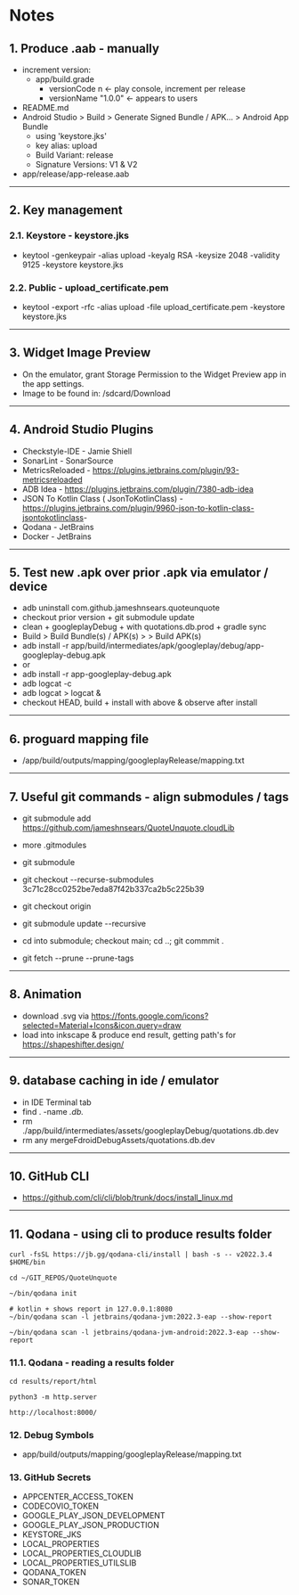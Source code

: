 # Notes

## 1. Produce .aab - manually

* increment version:
    * app/build.grade
        * versionCode n         <- play console, increment per release
        * versionName "1.0.0"   <- appears to users
* README.md
* Android Studio > Build > Generate Signed Bundle / APK... > Android App Bundle
    * using 'keystore.jks'
    * key alias: upload
    * Build Variant: release
    * Signature Versions: V1 & V2
* app/release/app-release.aab

---

## 2. Key management

### 2.1. Keystore - keystore.jks

* keytool -genkeypair -alias upload -keyalg RSA -keysize 2048 -validity 9125 -keystore keystore.jks

### 2.2. Public - upload_certificate.pem

* keytool -export -rfc -alias upload -file upload_certificate.pem -keystore keystore.jks

---

## 3. Widget Image Preview

* On the emulator, grant Storage Permission to the Widget Preview app in the app settings.
* Image to be found in: /sdcard/Download

---

## 4. Android Studio Plugins

* Checkstyle-IDE - Jamie Shiell
* SonarLint - SonarSource
* MetricsReloaded - <https://plugins.jetbrains.com/plugin/93-metricsreloaded>
* ADB Idea - <https://plugins.jetbrains.com/plugin/7380-adb-idea>
* JSON To Kotlin Class (
  JsonToKotlinClass) - <https://plugins.jetbrains.com/plugin/9960-json-to-kotlin-class-jsontokotlinclass>-
* Qodana - JetBrains
* Docker - JetBrains

---

## 5. Test new .apk over prior .apk via emulator / device

* adb uninstall com.github.jameshnsears.quoteunquote
* checkout prior version + git submodule update
* clean + googleplayDebug + with quotations.db.prod + gradle sync
* Build > Build Bundle(s) / APK(s) > > Build APK(s)
* adb install -r app/build/intermediates/apk/googleplay/debug/app-googleplay-debug.apk
* or
* adb install -r app-googleplay-debug.apk
* adb logcat -c
* adb logcat > logcat &
* checkout HEAD, build + install with above & observe after install

---

## 6. proguard mapping file

* /app/build/outputs/mapping/googleplayRelease/mapping.txt

---

## 7. Useful git commands - align submodules / tags

* git submodule add <https://github.com/jameshnsears/QuoteUnquote.cloudLib>
* more .gitmodules

* git submodule
* git checkout --recurse-submodules 3c71c28cc0252be7eda87f42b337ca2b5c225b39

* git checkout origin
* git submodule update --recursive

* cd into submodule; checkout main; cd ..; git commmit .

* git fetch --prune --prune-tags

---

## 8. Animation

* download .svg via <https://fonts.google.com/icons?selected=Material+Icons&icon.query=draw>
* load into inkscape & produce end result, getting path's for <https://shapeshifter.design/>

---

## 9. database caching in ide / emulator

* in IDE Terminal tab
* find . -name *.db.*
* rm ./app/build/intermediates/assets/googleplayDebug/quotations.db.dev
* rm any mergeFdroidDebugAssets/quotations.db.dev

---

## 10. GitHub CLI

* https://github.com/cli/cli/blob/trunk/docs/install_linux.md

---

## 11. Qodana - using cli to produce results folder

``` text
curl -fsSL https://jb.gg/qodana-cli/install | bash -s -- v2022.3.4 $HOME/bin

cd ~/GIT_REPOS/QuoteUnquote

~/bin/qodana init

# kotlin + shows report in 127.0.0.1:8080
~/bin/qodana scan -l jetbrains/qodana-jvm:2022.3-eap --show-report

~/bin/qodana scan -l jetbrains/qodana-jvm-android:2022.3-eap --show-report
```

### 11.1. Qodana - reading a results folder

``` text
cd results/report/html

python3 -m http.server

http://localhost:8000/
```

### 12. Debug Symbols

* app/build/outputs/mapping/googleplayRelease/mapping.txt

### 13. GitHub Secrets

* APPCENTER_ACCESS_TOKEN
* CODECOVIO_TOKEN
* GOOGLE_PLAY_JSON_DEVELOPMENT
* GOOGLE_PLAY_JSON_PRODUCTION
* KEYSTORE_JKS
* LOCAL_PROPERTIES
* LOCAL_PROPERTIES_CLOUDLIB
* LOCAL_PROPERTIES_UTILSLIB
* QODANA_TOKEN
* SONAR_TOKEN
